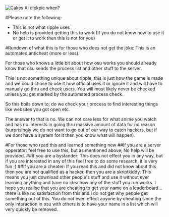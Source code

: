 ![Cakes](https://pbs.twimg.com/media/Cb-fJzrXIAEIM-F.jpg)
Ai dickpic when?

#Please note the following:
- This is not what ripple uses
- No help is provided getting this to work (If you do not know how to use it or get it to work then this is not for you)

#Rundown of what this is for those who does not get the joke:
This is an automated anticheat (more or less).

For those who knows a little bit about how osu works you should already know that osu sends the process list and other stuff to the server.

This is not something unique about ripple, this is just how the game is made and we could chose to use it how official uses it or ignore it and will have to manualy go thru and check users. You will most likely never be checked unless you get marked by the automated process check.

So this boils down to; do we check your process to find interesting things like websites you got open etc.

The answer to that is no. We can not care less for what anime you watch and has no interests in going thru massive amount of data for no reason (surprisingly we do not want to go out of our way to catch hackers, but if we dont have a system for it then you know what will happen).

#For those who read this and learned something new
##If you are a server opperator:
feel free to use this, but as mentioned above; No help will be provided.
##If you are a bystander:
This does not effect you in any way, but if you are interested in any of this feel free to do some research, it is very fun ;)
##If you are a cheater:
If you read this and did not know about this then you are not qualified as a hacker, then you are a skriptkiddy. This means you just download other people's stuff and use it without ever learning anything and have no idea how any of the stuff you run works. I hope you realise that you are cheating to get your name on a leaderboard... there is like no satisfaction from this and I do not get why people get something out of this. You do not even effect anyone by cheating since the only interaction in osu with others is to have your name in a list which will very quickly be removed.